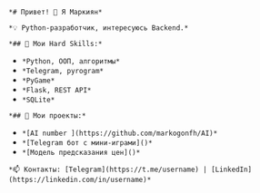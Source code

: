 `*# Привет! 👋 Я Маркиян*`

`*💡 Python-разработчик, интересуюсь Backend.*`

`*## 🔧 Мои Hard Skills:*`

- `*Python, ООП, алгоритмы*`
- `*Telegram, pyrogram*`
- `*PyGame*`
- `*Flask, REST API*`
- `*SQLite*`

`*## 📌 Мои проекты:*`

- `*[AI number ](https://github.com/markogonfh/AI)*`
- `*[Telegram бот с мини-играми]()*`
- `*[Модель предсказания цен]()*`

`*📫 Контакты: [Telegram](https://t.me/username) | [LinkedIn](https://linkedin.com/in/username)*`
